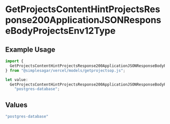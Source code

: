 # GetProjectsContentHintProjectsResponse200ApplicationJSONResponseBodyProjectsEnv12Type

## Example Usage

```typescript
import {
  GetProjectsContentHintProjectsResponse200ApplicationJSONResponseBodyProjectsEnv12Type,
} from "@simplesagar/vercel/models/getprojectsop.js";

let value:
  GetProjectsContentHintProjectsResponse200ApplicationJSONResponseBodyProjectsEnv12Type =
    "postgres-database";
```

## Values

```typescript
"postgres-database"
```